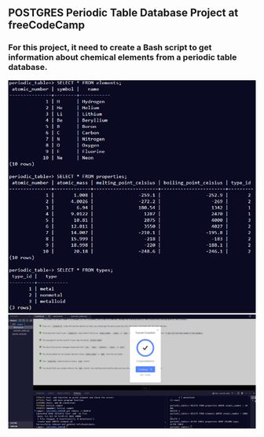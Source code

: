 ## POSTGRES Periodic Table Database Project at freeCodeCamp

### For this project, it need to create a Bash script to get information about chemical elements from a periodic table database.
![Database Screenshot](database.png)
![Done Screenshot](done.png)

